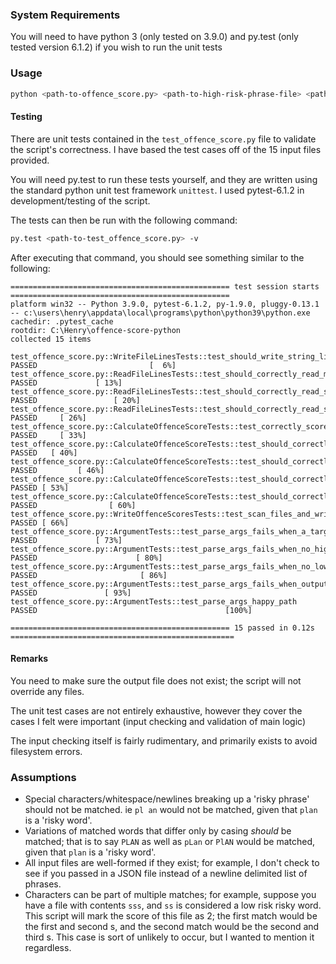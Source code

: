 ### System Requirements

You will need to have python 3 (only tested on 3.9.0) and py.test (only tested version 6.1.2) if you wish to run the unit tests

### Usage

```bash
python <path-to-offence_score.py> <path-to-high-risk-phrase-file> <path-to-low-risk-phrase-file> <path-to-output-file> <file1> [<file2>....<fileN>]
```

#### Testing
There are unit tests contained in the `test_offence_score.py` file to validate the script's correctness. I have based the test cases off of the 15 input files provided.

You will need py.test to run these tests yourself, and they are written using the standard python unit test framework `unittest`.
I used pytest-6.1.2 in development/testing of the script.

The tests can then be run with the following command:

```bash
py.test <path-to-test_offence_score.py> -v
```
After executing that command, you should see something similar to the following:


```
================================================= test session starts =================================================
platform win32 -- Python 3.9.0, pytest-6.1.2, py-1.9.0, pluggy-0.13.1 -- c:\users\henry\appdata\local\programs\python\python39\python.exe
cachedir: .pytest_cache
rootdir: C:\Henry\offence-score-python
collected 15 items

test_offence_score.py::WriteFileLinesTests::test_should_write_string_list_to_file PASSED                         [  6%]
test_offence_score.py::ReadFileLinesTests::test_should_correctly_read_multi_line_file_content PASSED             [ 13%]
test_offence_score.py::ReadFileLinesTests::test_should_correctly_read_simple_file_content PASSED                 [ 20%]
test_offence_score.py::ReadFileLinesTests::test_should_correctly_read_special_characters_file_content PASSED     [ 26%]
test_offence_score.py::CalculateOffenceScoreTests::test_correctly_scores_file_with_special_characters PASSED     [ 33%]
test_offence_score.py::CalculateOffenceScoreTests::test_should_correctly_score_file_with_multiple_lines PASSED   [ 40%]
test_offence_score.py::CalculateOffenceScoreTests::test_should_correctly_score_file_with_offences PASSED         [ 46%]
test_offence_score.py::CalculateOffenceScoreTests::test_should_correctly_score_files_with_mixed_case_phrases PASSED [ 53%]
test_offence_score.py::CalculateOffenceScoreTests::test_should_correctly_score_simple_file PASSED                [ 60%]
test_offence_score.py::WriteOffenceScoresTests::test_scan_files_and_write_results_to_output_file_in_order PASSED [ 66%]
test_offence_score.py::ArgumentTests::test_parse_args_fails_when_a_target_file_does_not_exist PASSED             [ 73%]
test_offence_score.py::ArgumentTests::test_parse_args_fails_when_no_high_risk_exists PASSED                      [ 80%]
test_offence_score.py::ArgumentTests::test_parse_args_fails_when_no_low_risk_exists PASSED                       [ 86%]
test_offence_score.py::ArgumentTests::test_parse_args_fails_when_output_file_already_exists PASSED               [ 93%]
test_offence_score.py::ArgumentTests::test_parse_args_happy_path PASSED                                          [100%]

================================================= 15 passed in 0.12s ==================================================
```

#### Remarks
You need to make sure the output file does not exist; the script will not override any files.

The unit test cases are not entirely exhaustive, however they cover the cases I felt were important (input checking and validation of main logic)

The input checking itself is fairly rudimentary, and primarily exists to avoid filesystem errors. 

### Assumptions

- Special characters/whitespace/newlines breaking up a 'risky phrase' should not be matched. ie `pl an` would not be matched, given that `plan` is a 'risky word'.
- Variations of matched words that differ only by casing _should_ be matched; that is to say `PLAN` as well as `pLan` or `PlAN` would be matched, given that `plan` is a 'risky word'.
- All input files are well-formed if they exist; for example, I don't check to see if you passed in a JSON file instead of a newline delimited list of phrases.
- Characters can be part of multiple matches; for example, suppose you have a file with contents `sss`, and `ss` is considered a low risk risky word. This script will mark the score of this file as 2; the first match would be the first and second s, and the second match would be the second and third s. This case is sort of unlikely to occur, but I wanted to mention it regardless.







